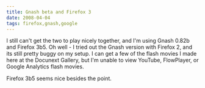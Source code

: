 ```yaml
---
title: Gnash beta and Firefox 3
date: 2008-04-04
tags: firefox,gnash,google
---
```

I still can't get the two to play nicely together, and I'm using Gnash 0.82b and Firefox 3b5. Oh well - I tried out the Gnash version with Firefox 2, and its still pretty buggy on my setup. I can get a few of the flash movies I made here at the Docunext Gallery, but I'm unable to view YouTube, FlowPlayer, or Google Analytics flash movies.

Firefox 3b5 seems nice besides the point.

